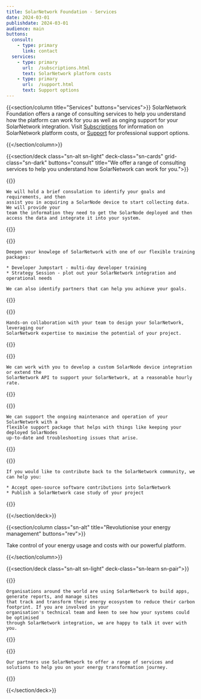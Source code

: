 ```yaml
---
title: SolarNetwork Foundation - Services
date: 2024-03-01
publishdate: 2024-03-01
audience: main
buttons:
  consult:
    - type: primary
      link: contact
  services:
    - type: primary
      url:  /subscriptions.html
      text: SolarNetwork platform costs
    - type: primary
      url:  /support.html
      text: Support options
---
```

{{<section/column title="Services" buttons="services">}}
SolarNetwork Foundation offers a range of consulting services to help you understand how
the platform can work for you as well as onging support for your SolarNetwork integration. Visit
[Subscriptions](/subscriptions.html) for information on SolarNetwork platform costs, or
[Support](/support.html) for professional support options.

{{</section/column>}}

{{<section/deck class="sn-alt sn-light" deck-class="sn-cards" grid-class="sn-dark" buttons="consult"
  title="We offer a range of consulting services to help you understand how SolarNetwork can work for you.">}}

  {{<column class="sn-info-card" title="Experiment" subtitle="Start collecting data quickly.">}}

    We will hold a brief consulation to identify your goals and requirements, and then
    assist you in acquiring a SolarNode device to start collecting data. We will provide your
    team the information they need to get the SolarNode deployed and then
    access the data and integrate it into your system.

  {{</column>}}

  {{<column class="sn-info-card" title="Learn" subtitle="Understand the data and how to access it.">}}

    Deepen your knowlege of SolarNetwork with one of our flexible training packages:

    * Developer Jumpstart - multi-day developer training
    * Strategy Session - plot out your SolarNetwork integration and operational needs

    We can also identify partners that can help you achieve your goals.

  {{</column>}}

  {{<column class="sn-info-card" title="Architect" subtitle="Design SolarNetwork into your app.">}}

    Hands-on collaboration with your team to design your SolarNetwork, leveraging our
    SolarNetwork expertise to maximise the potential of your project.

  {{</column>}}

  {{<column class="sn-info-card" title="Develop" subtitle="Collaborative custom development.">}}

    We can work with you to develop a custom SolarNode device integration or extend the
    SolarNetwork API to support your SolarNetwork, at a reasonable hourly rate.

  {{</column>}}

  {{<column class="sn-info-card" title="Operate" subtitle="Support and maintain your SolarNetwork." >}}

    We can support the ongoing maintenance and operation of your SolarNetwork with a
    flexible support package that helps with things like keeping your deployed SolarNodes
    up-to-date and troubleshooting issues that arise.

  {{</column>}}

  {{<column class="sn-info-card" title="Contribute" subtitle="Give back to the SolarNetwork community." >}}

    If you would like to contribute back to the SolarNetwork community, we can help you:

    * Accept open-source software contributions into SolarNetwork
    * Publish a SolarNetwork case study of your project

  {{</column>}}

{{</section/deck>}}

{{<section/column class="sn-alt" title="Revolutionise your energy management" buttons="rev">}}

  Take control of your energy usage and costs with our powerful platform.

{{</section/column>}}

{{<section/deck class="sn-alt sn-light" deck-class="sn-learn sn-pair">}}

  {{<deck-link-card class="sn-main" title="Build, Report, Manage" subtitle="Sustainable business just got a little simpler."
      logo="/img/SN-Business-Icon.svg"
      alt="Sun shining over a factory with solar panels, connected to a grid-scale battery, connected to an electric bus."
      url="/"
      link="Learn more" >}}

    Organisations around the world are using SolarNetwork to build apps, generate reports, and manage sites
    that track and transform their energy ecosystem to reduce their carbon footprint. If you are involved in your
    organisation's technical team and keen to see how your systems could be optimised
    through SolarNetwork integration, we are happy to talk it over with you.

  {{</deck-link-card>}}

  {{<deck-link-card class="sn-home" title="Partners" subtitle="Explore our service and solution partners."
      logo="/img/SN-Home-Icon.svg"
      alt="Sun shining over a factory with solar panels, connected to a grid-scale battery, connected to an electric bus."
      url="/partners.html"
      link="Learn more" >}}

    Our partners use SolarNetwork to offer a range of services and solutions to help you on your energy transformation journey.

  {{</deck-link-card>}}

{{</section/deck>}}
